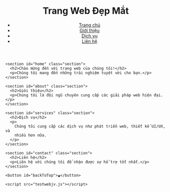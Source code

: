 <!DOCTYPE html>
<html lang="vi">
  <head>
    <meta charset="UTF-8" />
    <meta name="viewport" content="width=device-width, initial-scale=1.0" />
    <title>Trang Web Đẹp</title>
    <link rel="stylesheet" href="testwebcss.css" />
  </head>
  <body>
    <header>
      <h1>Trang Web Đẹp Mắt</h1>
      <nav>
        <ul>
          <li><a href="#home">Trang chủ</a></li>
          <li><a href="#about">Giới thiệu</a></li>
          <li><a href="#services">Dịch vụ</a></li>
          <li><a href="#contact">Liên hệ</a></li>
        </ul>
      </nav>
    </header>

    <section id="home" class="section">
      <h2>Chào mừng đến với trang web của chúng tôi!</h2>
      <p>Chúng tôi mang đến những trải nghiệm tuyệt vời cho bạn.</p>
    </section>

    <section id="about" class="section">
      <h2>Giới thiệu</h2>
      <p>Chúng tôi là đội ngũ chuyên cung cấp các giải pháp web hiện đại.</p>
    </section>

    <section id="services" class="section">
      <h2>Dịch vụ</h2>
      <p>
        Chúng tôi cung cấp các dịch vụ như phát triển web, thiết kế UI/UX, và
        nhiều hơn nữa.
      </p>
    </section>

    <section id="contact" class="section">
      <h2>Liên hệ</h2>
      <p>Liên hệ với chúng tôi để nhận được sự hỗ trợ tốt nhất.</p>
    </section>

    <button id="backToTop">▲</button>

    <script src="testwebjv.js"></script>
  </body>
</html>
